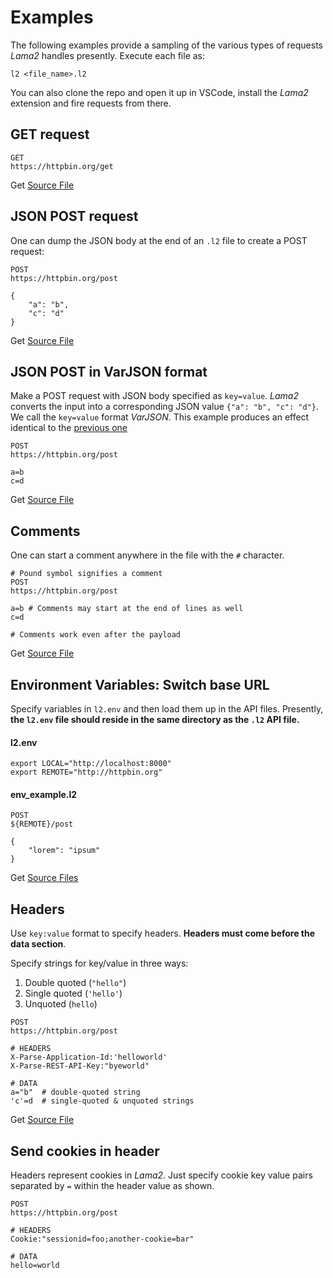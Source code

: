 # Examples

The following examples provide a sampling of
the various types of requests *Lama2* handles
presently. Execute each file as:

```
l2 <file_name>.l2
```

You can also clone the repo and open it up in
VSCode, install the *Lama2* extension and fire
requests from there.

## GET request

```
GET
https://httpbin.org/get
```
Get [Source File](https://github.com/HexmosTech/Lama2/tree/main/examples/0000_sample_get.l2)

## JSON POST request

One can dump the JSON body at the end of an `.l2` file to create a POST request:

```
POST
https://httpbin.org/post

{
    "a": "b",
    "c": "d"
}
```
Get [Source File](https://github.com/HexmosTech/Lama2/tree/main/examples/0002_sample_post.l2)

## JSON POST in VarJSON format

Make a POST request with JSON body specified
as `key=value`. *Lama2* converts the input into
a corresponding JSON value `{"a": "b", "c": "d"}`. We call the `key=value` format *VarJSON*. This example produces an effect identical to the [previous one](#basic-json-post)

```
POST
https://httpbin.org/post

a=b
c=d
```
Get [Source File](https://github.com/HexmosTech/Lama2/tree/main/examples/0001_sample_post_varjson.l2)

## Comments

One can start a comment anywhere in the file
with the `#` character.

```
# Pound symbol signifies a comment
POST
https://httpbin.org/post

a=b # Comments may start at the end of lines as well
c=d

# Comments work even after the payload
```
Get [Source File](https://github.com/HexmosTech/Lama2/tree/main/examples/0003_comment.l2)

## Environment Variables: Switch base URL

Specify variables in `l2.env` and then load
them up in the API files. Presently, **the `l2.env` file should reside in the same directory as the `.l2` API file.**

#### l2.env

```
export LOCAL="http://localhost:8000"
export REMOTE="http://httpbin.org"
```

#### env_example.l2
```
POST
${REMOTE}/post

{
    "lorem": "ipsum"
}
```

Get [Source Files](https://github.com/HexmosTech/Lama2/tree/main/examples/0004_env_switch_root)

## Headers

Use `key:value` format to specify headers. **Headers must come before the data section**. 

Specify strings for key/value in three ways:

1. Double quoted (`"hello"`)
1. Single quoted (`'hello'`)
1. Unquoted (`hello`)

```
POST 
https://httpbin.org/post

# HEADERS
X-Parse-Application-Id:'helloworld'
X-Parse-REST-API-Key:"byeworld"

# DATA
a="b"  # double-quoted string
'c'=d  # single-quoted & unquoted strings
```
Get [Source File](https://github.com/HexmosTech/Lama2/tree/main/examples/0005_headers_simple.l2)

## Send cookies in header

Headers represent cookies in *Lama2*. Just specify cookie key value pairs separated by
`=` within the header value as shown.
```
POST 
https://httpbin.org/post

# HEADERS
Cookie:"sessionid=foo;another-cookie=bar"

# DATA
hello=world
```